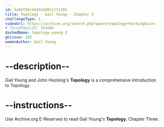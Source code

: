 ```yaml
---
id: 5a9d726c424fe3d011111103
title: Topology - Gail Young - Chapter 3
challengeType: 1
videoUrl: https://archive.org/search.php?query=topology+hocking&sin=
# forumTopicId: 301086
dashedName: topology-young-3
ghissue: 195
womenAuthor: Gail Young 
---
```


# --description--

Gail Young and John Hocking's __Topology__ is a comprehensive introduction to Topology.

# --instructions--

Use Archive.org E-Reserves to read Gail Young's __Topology__, Chapter Three. 